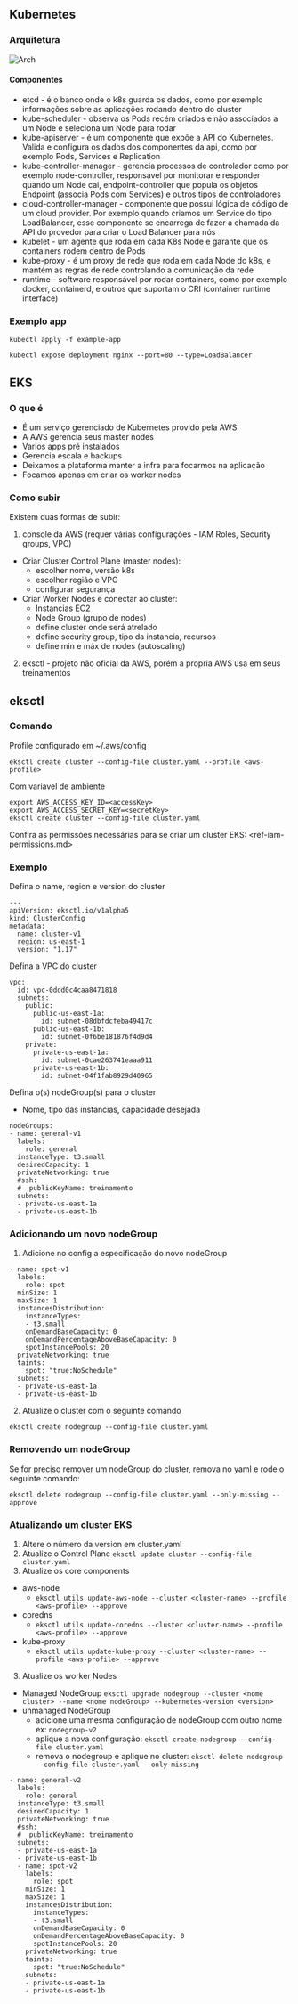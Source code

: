 ## Kubernetes
### Arquitetura
![Arch](./k8s-arch.png)

#### Componentes
- etcd - é o banco onde o k8s guarda os dados, como por exemplo informações sobre as aplicações rodando dentro do cluster
- kube-scheduler - observa os Pods recém criados e não associados a um Node e seleciona um Node para rodar
- kube-apiserver - é um componente que expõe a API do Kubernetes. Valida e configura os dados dos componentes da api, como por exemplo Pods, Services e Replication
- kube-controller-manager - gerencia processos de controlador como por exemplo node-controller, responsável por monitorar e responder quando um Node cai, endpoint-controller que popula os objetos Endpoint (associa Pods com Services) e outros tipos de controladores
- cloud-controller-manager - componente que possui lógica de código de um cloud provider. Por exemplo quando criamos um Service do tipo LoadBalancer, esse componente se encarrega de fazer a chamada da API do provedor para criar o Load Balancer para nós
- kubelet - um agente que roda em cada K8s Node e garante que os containers rodem dentro de Pods
- kube-proxy - é um proxy de rede que roda em cada Node do k8s, e mantém as regras de rede controlando a comunicação da rede
- runtime - software responsável por rodar containers, como por exemplo docker, containerd, e outros que suportam o CRI (container runtime interface)

### Exemplo app
`kubectl apply -f example-app`

`kubectl expose deployment nginx --port=80 --type=LoadBalancer`

## EKS

### O que é
- É um serviço gerenciado de Kubernetes provido pela AWS
- A AWS gerencia seus master nodes
- Varios apps pré instalados
- Gerencia escala e backups
- Deixamos a plataforma manter a infra para focarmos na aplicação
- Focamos apenas em criar os worker nodes

### Como subir
Existem duas formas de subir:

1. console da AWS (requer várias configurações - IAM Roles, Security groups, VPC)
- Criar Cluster Control Plane (master nodes):
    - escolher nome, versão k8s
    - escolher região e VPC
    - configurar segurança
- Criar Worker Nodes e conectar ao cluster:
    - Instancias EC2
    - Node Group (grupo de nodes)
    - define cluster onde será atrelado
    - define security group, tipo da instancia, recursos
    - define min e máx de nodes (autoscaling)
2. eksctl - projeto não oficial da AWS, porém a propria AWS usa em seus treinamentos

## eksctl

### Comando
Profile configurado em ~/.aws/config

`eksctl create cluster --config-file cluster.yaml --profile <aws-profile>`

Com variavel de ambiente

```
export AWS_ACCESS_KEY_ID=<accessKey>
export AWS_ACCESS_SECRET_KEY=<secretKey>
eksctl create cluster --config-file cluster.yaml
```

Confira as permissões necessárias para se criar um cluster EKS: <ref-iam-permissions.md>

### Exemplo

Defina o name, region e version do cluster
```
---
apiVersion: eksctl.io/v1alpha5
kind: ClusterConfig
metadata:
  name: cluster-v1
  region: us-east-1
  version: "1.17"
```

Defina a VPC do cluster
```
vpc:
  id: vpc-0ddd0c4caa8471818
  subnets:
    public:
      public-us-east-1a:
        id: subnet-08dbfdcfeba49417c
      public-us-east-1b:
        id: subnet-0f6be181876f4d9d4
    private:
      private-us-east-1a:
        id: subnet-0cae263741eaaa911
      private-us-east-1b:
        id: subnet-04f1fab8929d40965
```

Defina o(s) nodeGroup(s) para o cluster
- Nome, tipo das instancias, capacidade desejada
```
nodeGroups:
- name: general-v1
  labels:
    role: general
  instanceType: t3.small
  desiredCapacity: 1
  privateNetworking: true
  #ssh:
  #  publicKeyName: treinamento
  subnets:
  - private-us-east-1a
  - private-us-east-1b
```

### Adicionando um novo nodeGroup

1. Adicione no config a especificação do novo nodeGroup
```
- name: spot-v1
  labels:
    role: spot
  minSize: 1
  maxSize: 1
  instancesDistribution:
    instanceTypes:
    - t3.small
    onDemandBaseCapacity: 0
    onDemandPercentageAboveBaseCapacity: 0
    spotInstancePools: 20
  privateNetworking: true
  taints:
    spot: "true:NoSchedule"
  subnets:
  - private-us-east-1a
  - private-us-east-1b
```
2. Atualize o cluster com o seguinte comando
```
eksctl create nodegroup --config-file cluster.yaml
```

### Removendo um nodeGroup
Se for preciso remover um nodeGroup do cluster, remova no yaml e rode o seguinte comando:

`eksctl delete nodegroup --config-file cluster.yaml --only-missing --approve`


### Atualizando um cluster EKS

1. Altere o número da version em cluster.yaml
2. Atualize o Control Plane
```eksctl update cluster --config-file cluster.yaml```
3. Atualize os core components
- aws-node
    - `eksctl utils update-aws-node --cluster <cluster-name> --profile <aws-profile> --approve`
- coredns
    - `eksctl utils update-coredns --cluster <cluster-name> --profile <aws-profile> --approve`
- kube-proxy
    - `eksctl utils update-kube-proxy --cluster <cluster-name> --profile <aws-profile> --approve`
3. Atualize os worker Nodes
- Managed NodeGroup
        `eksctl upgrade nodegroup --cluster <nome cluster> --name <nome nodeGroup> --kubernetes-version <version>`
- unmanaged NodeGroup
    - adicione uma mesma configuração de nodeGroup com outro nome ex: `nodegroup-v2`
    - aplique a nova configuração: `eksctl create nodegroup --config-file cluster.yaml`
    - remova o nodegroup e aplique no cluster: `eksctl delete nodegroup --config-file cluster.yaml --only-missing`
```
- name: general-v2
  labels:
    role: general
  instanceType: t3.small
  desiredCapacity: 1
  privateNetworking: true
  #ssh:
  #  publicKeyName: treinamento
  subnets:
  - private-us-east-1a
  - private-us-east-1b
  - name: spot-v2
    labels:
      role: spot
    minSize: 1
    maxSize: 1
    instancesDistribution:
      instanceTypes:
      - t3.small
      onDemandBaseCapacity: 0
      onDemandPercentageAboveBaseCapacity: 0
      spotInstancePools: 20
    privateNetworking: true
    taints:
      spot: "true:NoSchedule"
    subnets:
    - private-us-east-1a
    - private-us-east-1b
```
